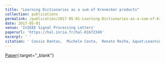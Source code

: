 ```yaml
---
title: "Learning Dictionaries as a sum of Kronecker products"
collection: publications
permalink: /publication/2017-05-01-Learning-Dictionaries-as-a-sum-of-Kronecker-products
date: 2017-05-01
venue: 'InIEEE Signal Processing Letters'
paperurl: 'https://hal.inria.fr/hal-01672349'
excerpt: ' '
citation: ' Cassio Dantas,  Michele Costa,  Renato Rocha, &quot;Learning Dictionaries as a sum of Kronecker products.&quot; InIEEE Signal Processing Letters, 2017.'
---
```

[<span><i class="fas fa-fw fa-file-pdf"></i></span> Paper](https://hal.inria.fr/hal-01672349){:target="_blank"} 
